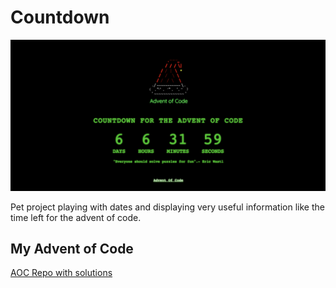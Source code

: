 # Countdown

<div align="center">
  <img src="assets/static/images/countdown_example.png">
</div>

Pet project playing with dates and displaying very useful information like the time left for the advent of code. 

## My Advent of Code

[AOC Repo with solutions](https://github.com/TeoDiaz/Katas/tree/master/Advent_Of_Code)